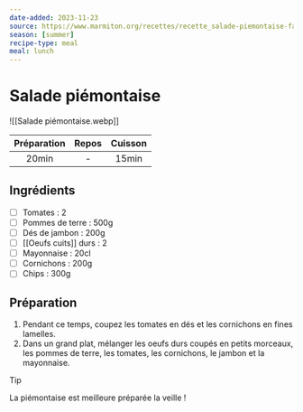 ```yaml
---
date-added: 2023-11-23
source: https://www.marmiton.org/recettes/recette_salade-piemontaise-facile_168655.aspx
season: [summer]
recipe-type: meal
meal: lunch
---
```


# Salade piémontaise

![[Salade piémontaise.webp]]

| Préparation | Repos | Cuisson |
|:-----------:|:-----:|:-------:|
|    20min    |   -   |  15min  |

## Ingrédients

- [ ] Tomates : 2
- [ ] Pommes de terre : 500g
- [ ] Dés de jambon : 200g
- [ ] [[Oeufs cuits]] durs : 2
- [ ] Mayonnaise : 20cl
- [ ] Cornichons : 200g
- [ ] Chips : 300g

## Préparation

1. Pendant ce temps, coupez les tomates en dés et les cornichons en fines lamelles.
2. Dans un grand plat, mélanger les oeufs durs coupés en petits morceaux, les pommes de terre, les tomates, les cornichons, le jambon et la mayonnaise.

> [!tip]  
> La piémontaise est meilleure préparée la veille !
